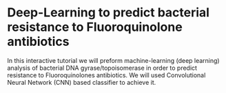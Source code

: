 # Deep-Learning to predict bacterial resistance to Fluoroquinolone antibiotics
In this interactive tutorial we will preform machine-learning (deep learning) analysis of bacterial DNA gyrase/topoisomerase in order to predict resistance to Fluoroquinolones antibiotics. We will used Convolutional Neural Network (CNN) based classifier to achieve it.
